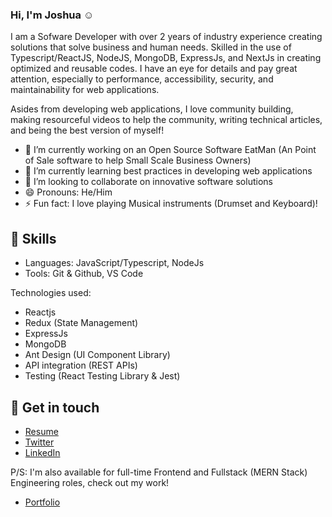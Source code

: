 ### Hi, I'm Joshua :relaxed:

I am a Sofware Developer with over 2 years of industry experience creating solutions that solve business and human needs. Skilled in the use of Typescript/ReactJS, NodeJS, MongoDB, ExpressJs, and NextJs in creating optimized and reusable codes.
I have an eye for details and pay great attention, especially to performance, accessibility, security, and maintainability for web applications.

Asides from developing web applications, I love community building, making resourceful videos to help the community, writing technical articles, and being the best version of myself!

- 🔭 I’m currently working on an Open Source Software EatMan (An Point of Sale software to help Small Scale Business Owners)
- 🌱 I’m currently learning best practices in developing web applications
- 👯 I’m looking to collaborate on innovative software solutions
- 😄 Pronouns: He/Him
- ⚡ Fun fact: I love playing Musical instruments (Drumset and Keyboard)!

## 📌 Skills
- Languages: JavaScript/Typescript, NodeJs
- Tools: Git & Github, VS Code

Technologies used: 

- Reactjs
- Redux (State Management)
- ExpressJs
- MongoDB
- Ant Design (UI Component Library)
- API integration (REST APIs)
- Testing (React Testing Library & Jest)


## 📲 Get in touch
- [Resume]()
- [Twitter](https://twitter.com/joshuaoyewole01)
- [LinkedIn](https://www.linkedin.com/in/chisom-okoye-399112122/)

P/S: I'm also available for full-time Frontend and Fullstack (MERN Stack) Engineering roles, check out my work!
- [Portfolio](https://joshuaoyewole.com.ng)

